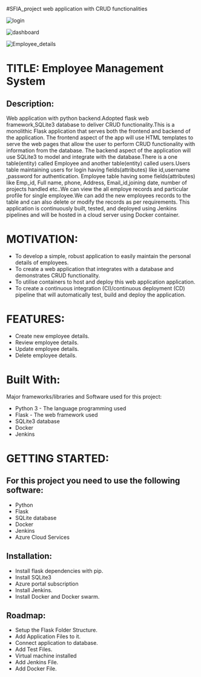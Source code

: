 #SFIA_project
web application with CRUD functionalities


![login](https://user-images.githubusercontent.com/72322155/195127017-24eb5b35-6d10-4c6e-9f81-f57627ded540.png)

![dashboard](https://user-images.githubusercontent.com/72322155/195125904-a2a398c1-da78-4864-8738-ceb4ce1beea6.png)

![Employee_details](https://user-images.githubusercontent.com/72322155/195127065-f6be9d9e-744a-449b-87af-d8405ae3f72c.png)


# TITLE: Employee Management System

## Description:
Web application with python backend.Adopted flask web framework,SQLite3 database to deliver CRUD functionality.This is a monolithic Flask application that serves both the frontend and backend of the application. 
The frontend aspect of the app will use HTML templates to serve the web pages that allow the user to perform CRUD functionality with information from the database.
The backend aspect of the application will use SQLite3 to model and integrate with the database.There is a one table(entity) called Employee and another table(entity) called users.Users table maintaining users for login having fields(attributes) like id,username ,password for authentication. Employee table having some fields(attributes) like Emp_id, Full name, phone, Address, Email_id,joining date, number of projects handled etc..We can view the all employe records and particular profile for single employee.We can add the new employees records to the table and can also delete or modify the records as per requirements.
This application is continuously built, tested, and deployed using Jenkins pipelines and will be hosted in a cloud server using Docker container.

# MOTIVATION:
  * To develop a simple, robust application to easily maintain the personal details of employees.
  * To create a web application that integrates with a database and demonstrates CRUD functionality.
  * To utilise containers to host and deploy this web application application.
  * To create a continuous integration (CI)/continuous deployment (CD) pipeline that will automatically test, build and deploy the application.

# FEATURES:
  * Create new employee details.
  * Review employee details.
  * Update employee details.
  * Delete employee details.
  
 # Built With:
   Major frameworks/libraries and Software used for this project:
   *  Python 3 - The language programming used
   *  Flask - The web framework used
   *  SQLite3 database
   *  Docker
   *  Jenkins
  
# GETTING STARTED:
## For this project you need to use the following software:
   *  Python
   *  Flask
   *  SQLite database
   *  Docker
   *  Jenkins
   *  Azure Cloud Services 

## Installation:
  * Install flask dependencies with pip.
  * Install SQLite3
  * Azure portal subscription
  * Install Jenkins.
  * Install Docker and Docker swarm.
  
## Roadmap:
  * Setup the Flask Folder Structure.
  * Add Application Files to it.
  * Connect application to database.
  * Add Test Files.
  * Virtual machine installed
  * Add Jenkins File.
  * Add Docker File.
